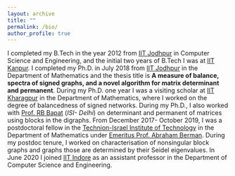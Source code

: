 ```yaml
---
layout: archive
title: ""
permalink: /bio/
author_profile: true
---
```



I completed my B.Tech in the year 2012 from [IIT Jodhpur](http://www.iitj.ac.in/) in Computer Science
and Engineering, and the initial two years of B.Tech I was at [IIT Kanpur](https://www.iitk.ac.in/).
I completed my Ph.D. in July 2018 from [IIT Jodhpur](http://www.iitj.ac.in/) in the Department of
Mathematics and the thesis title is **A measure of balance, spectra of signed
graphs, and a novel algorithm for matrix determinant and permanent**. During
my Ph.D. one year I was a visiting scholar at [IIT Kharagpur](http://www.iitkgp.ac.in/) in the Department of
Mathematics, where I worked on the degree of balancedness of signed networks. During my Ph.D., I also worked
with [Prof. RB Bapat](https://en.wikipedia.org/wiki/Ravindra_Bapat) (*ISI- Delhi*) on determinant and permanent of matrices
using blocks in the digraphs. From December 2017- October
2019, I was a postdoctoral fellow in the [Technion-Israel Institute of Technology](https://www.technion.ac.il/en/home-2/)
in the Department of Mathematics under [Emeritus Prof. Abraham Berman](http://www2.math.technion.ac.il/~berman/).
During my postdoc tenure, I worked on characterisation of nonsingular block
graphs and graphs those are determined by their Seidel eigenvalues. In June 2020 I joined [IIT Indore](https://www.iiti.ac.in/) as an assistant professor in the Department of Computer Science and Engineering.  
